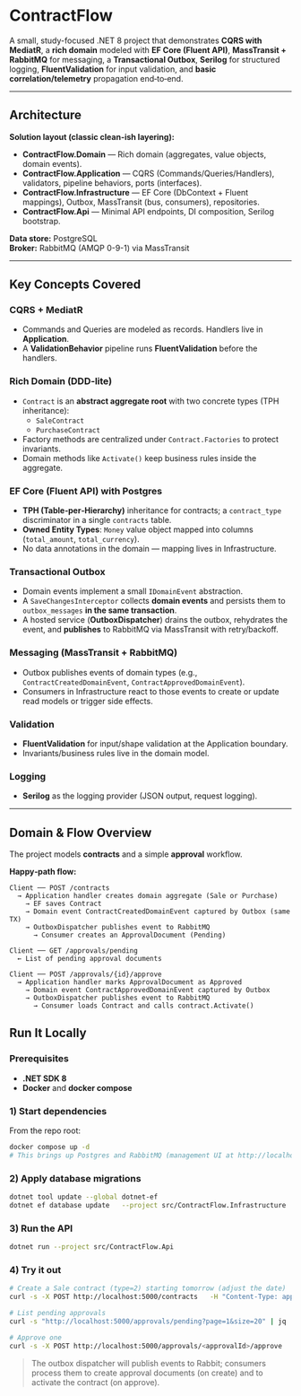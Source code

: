 # ContractFlow

A small, study-focused .NET 8 project that demonstrates **CQRS with MediatR**, a **rich domain** modeled with **EF Core (Fluent API)**, **MassTransit + RabbitMQ** for messaging, a **Transactional Outbox**, **Serilog** for structured logging, **FluentValidation** for input validation, and **basic correlation/telemetry** propagation end‑to‑end.

---
## Architecture

**Solution layout (classic clean-ish layering):**

- **ContractFlow.Domain** — Rich domain (aggregates, value objects, domain events).
- **ContractFlow.Application** — CQRS (Commands/Queries/Handlers), validators, pipeline behaviors, ports (interfaces).
- **ContractFlow.Infrastructure** — EF Core (DbContext + Fluent mappings), Outbox, MassTransit (bus, consumers), repositories.
- **ContractFlow.Api** — Minimal API endpoints, DI composition, Serilog bootstrap.

**Data store:** PostgreSQL  
**Broker:** RabbitMQ (AMQP 0-9-1) via MassTransit

---

## Key Concepts Covered

### CQRS + MediatR
- Commands and Queries are modeled as records. Handlers live in **Application**.
- A **ValidationBehavior** pipeline runs **FluentValidation** before the handlers.

### Rich Domain (DDD‑lite)
- `Contract` is an **abstract aggregate root** with two concrete types (TPH inheritance):
    - `SaleContract`
    - `PurchaseContract`
- Factory methods are centralized under `Contract.Factories` to protect invariants.
- Domain methods like `Activate()` keep business rules inside the aggregate.

### EF Core (Fluent API) with Postgres
- **TPH (Table‑per‑Hierarchy)** inheritance for contracts; a `contract_type` discriminator in a single `contracts` table.
- **Owned Entity Types**: `Money` value object mapped into columns (`total_amount`, `total_currency`).
- No data annotations in the domain — mapping lives in Infrastructure.

### Transactional Outbox
- Domain events implement a small `IDomainEvent` abstraction.
- A `SaveChangesInterceptor` collects **domain events** and persists them to `outbox_messages` **in the same transaction**.
- A hosted service (**OutboxDispatcher**) drains the outbox, rehydrates the event, and **publishes** to RabbitMQ via MassTransit with retry/backoff.

### Messaging (MassTransit + RabbitMQ)
- Outbox publishes events of domain types (e.g., `ContractCreatedDomainEvent`, `ContractApprovedDomainEvent`).
- Consumers in Infrastructure react to those events to create or update read models or trigger side effects.

### Validation
- **FluentValidation** for input/shape validation at the Application boundary.
- Invariants/business rules live in the domain model.

### Logging
- **Serilog** as the logging provider (JSON output, request logging).

---

## Domain & Flow Overview

The project models **contracts** and a simple **approval** workflow.

**Happy‑path flow:**

```
Client ── POST /contracts
  → Application handler creates domain aggregate (Sale or Purchase)
    → EF saves Contract
    → Domain event ContractCreatedDomainEvent captured by Outbox (same TX)
    → OutboxDispatcher publishes event to RabbitMQ
      → Consumer creates an ApprovalDocument (Pending)

Client ── GET /approvals/pending
  ← List of pending approval documents

Client ── POST /approvals/{id}/approve
  → Application handler marks ApprovalDocument as Approved
    → Domain event ContractApprovedDomainEvent captured by Outbox
    → OutboxDispatcher publishes event to RabbitMQ
      → Consumer loads Contract and calls contract.Activate()
```

## Run It Locally

### Prerequisites
- **.NET SDK 8**
- **Docker** and **docker compose**

### 1) Start dependencies
From the repo root:
```bash
docker compose up -d
# This brings up Postgres and RabbitMQ (management UI at http://localhost:15672).
```

### 2) Apply database migrations
```bash
dotnet tool update --global dotnet-ef
dotnet ef database update   --project src/ContractFlow.Infrastructure   --startup-project src/ContractFlow.Api
```

### 3) Run the API
```bash
dotnet run --project src/ContractFlow.Api
```

### 4) Try it out
```bash
# Create a Sale contract (type=2) starting tomorrow (adjust the date)
curl -s -X POST http://localhost:5000/contracts   -H "Content-Type: application/json"   -d '{"type":2,"partyId":"11111111-1111-1111-1111-111111111111","planId":"22222222-2222-2222-222222222222","startDate":"2025-10-01","amount":129.90,"currency":"BRL"}' | jq

# List pending approvals
curl -s "http://localhost:5000/approvals/pending?page=1&size=20" | jq

# Approve one
curl -s -X POST http://localhost:5000/approvals/<approvalId>/approve
```

> The outbox dispatcher will publish events to Rabbit; consumers process them to create approval documents (on create) and to activate the contract (on approve).